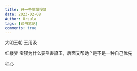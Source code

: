 ```yaml
---
title: 开一些坑慢慢填
date: 2023-02-08
Author: Ursula 
tags: [读书笔记]
comments: true
--- 
```


大明王朝 王用汲

红楼梦 宝钗为什么要陷害黛玉，后面又帮她？是不是一种自己优先

程心
